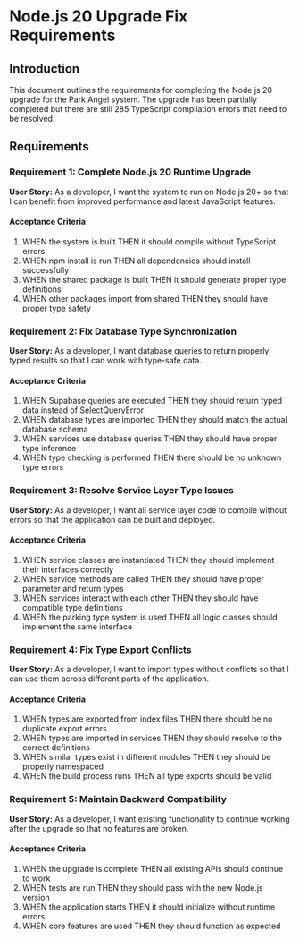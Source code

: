 # Node.js 20 Upgrade Fix Requirements

## Introduction

This document outlines the requirements for completing the Node.js 20 upgrade for the Park Angel system. The upgrade has been partially completed but there are still 285 TypeScript compilation errors that need to be resolved.

## Requirements

### Requirement 1: Complete Node.js 20 Runtime Upgrade

**User Story:** As a developer, I want the system to run on Node.js 20+ so that I can benefit from improved performance and latest JavaScript features.

#### Acceptance Criteria

1. WHEN the system is built THEN it should compile without TypeScript errors
2. WHEN npm install is run THEN all dependencies should install successfully
3. WHEN the shared package is built THEN it should generate proper type definitions
4. WHEN other packages import from shared THEN they should have proper type safety

### Requirement 2: Fix Database Type Synchronization

**User Story:** As a developer, I want database queries to return properly typed results so that I can work with type-safe data.

#### Acceptance Criteria

1. WHEN Supabase queries are executed THEN they should return typed data instead of SelectQueryError
2. WHEN database types are imported THEN they should match the actual database schema
3. WHEN services use database queries THEN they should have proper type inference
4. WHEN type checking is performed THEN there should be no unknown type errors

### Requirement 3: Resolve Service Layer Type Issues

**User Story:** As a developer, I want all service layer code to compile without errors so that the application can be built and deployed.

#### Acceptance Criteria

1. WHEN service classes are instantiated THEN they should implement their interfaces correctly
2. WHEN service methods are called THEN they should have proper parameter and return types
3. WHEN services interact with each other THEN they should have compatible type definitions
4. WHEN the parking type system is used THEN all logic classes should implement the same interface

### Requirement 4: Fix Type Export Conflicts

**User Story:** As a developer, I want to import types without conflicts so that I can use them across different parts of the application.

#### Acceptance Criteria

1. WHEN types are exported from index files THEN there should be no duplicate export errors
2. WHEN types are imported in services THEN they should resolve to the correct definitions
3. WHEN similar types exist in different modules THEN they should be properly namespaced
4. WHEN the build process runs THEN all type exports should be valid

### Requirement 5: Maintain Backward Compatibility

**User Story:** As a developer, I want existing functionality to continue working after the upgrade so that no features are broken.

#### Acceptance Criteria

1. WHEN the upgrade is complete THEN all existing APIs should continue to work
2. WHEN tests are run THEN they should pass with the new Node.js version
3. WHEN the application starts THEN it should initialize without runtime errors
4. WHEN core features are used THEN they should function as expected